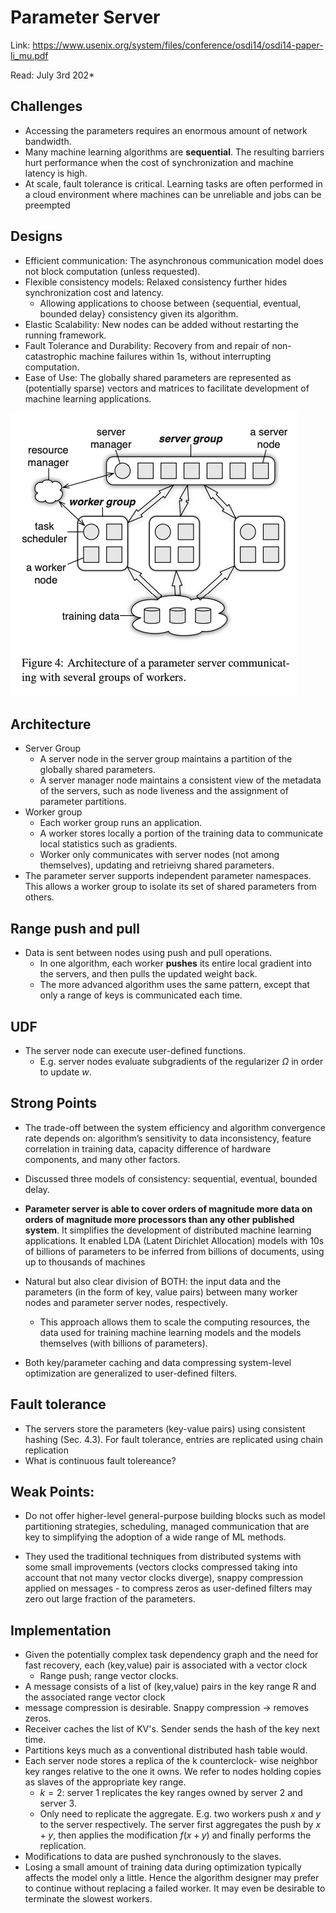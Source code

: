 # Parameter Server

Link: https://www.usenix.org/system/files/conference/osdi14/osdi14-paper-li_mu.pdf

Read: July 3rd 202* 

## Challenges

* Accessing the parameters requires an enormous amount of network bandwidth.
* Many machine learning algorithms are **sequential**. The resulting barriers hurt performance when the cost of synchronization and machine latency is high.
* At scale, fault tolerance is critical. Learning tasks are often performed in a cloud environment where machines can be unreliable and jobs can be preempted

## Designs

* Efficient communication: The asynchronous communication model does not block computation (unless requested).
* Flexible consistency models: Relaxed consistency further hides synchronization cost and latency.
  * Allowing applications to choose between {sequential, eventual, bounded delay} consistency given its algorithm. 
* Elastic Scalability: New nodes can be added without restarting the running framework.
* Fault Tolerance and Durability: Recovery from and repair of non-catastrophic machine failures within 1s, without interrupting computation. 
* Ease of Use: The globally shared parameters are represented as (potentially sparse) vectors and matrices to facilitate development of machine learning applications. 

![alt text](images/46-parameter_server/architecture.png)

## Architecture

* Server Group
  * A server node in the server group maintains a partition of the globally shared parameters.
  * A server manager node maintains a consistent view of the metadata of the servers, such as node liveness and the assignment of parameter partitions.
* Worker group
  * Each worker group runs an application. 
  * A worker stores locally a portion of the training data to communicate local statistics such as gradients. 
  * Worker only communicates with server nodes (not among themselves), updating and retrieivng shared parameters. 
* The parameter server supports independent parameter namespaces. This allows a worker group to isolate its set of shared parameters from others.

## Range push and pull

* Data is sent between nodes using push and pull operations. 
  * In one algorithm, each worker **pushes** its entire local gradient into the servers, and then pulls the updated weight back. 
  * The more advanced algorithm uses the same pattern, except that only a range of keys is communicated each time.

## UDF

* The server node can execute user-defined functions. 
  * E.g. server nodes evaluate subgradients of the regularizer $Ω$ in order to update $w$.

## Strong Points

* The trade-off between the system efficiency and algorithm convergence rate depends on: algorithm’s sensitivity to data inconsistency, feature correlation in training data, capacity difference of hardware components, and many other factors. 
  
* Discussed three models of consistency: sequential, eventual, bounded delay. 

* **Parameter server is able to cover orders of magnitude more data on orders of magnitude more processors than any other published system**. It simplifies the development of distributed machine learning applications. It enabled LDA (Latent Dirichlet Allocation) models with 10s of billions of parameters to be inferred from billions of documents, using up to thousands of machines

* Natural but also clear division of BOTH: the input data and the parameters (in the form of key, value pairs) between many worker nodes and parameter server nodes, respectively. 
  * This approach allows them to scale the computing resources, the data used for training machine learning models and the models themselves (with billions of parameters).

* Both key/parameter caching and data compressing system-level optimization are generalized to user-defined filters.

## Fault tolerance

* The servers store the parameters (key-value pairs) using consistent hashing (Sec. 4.3). For fault tolerance, entries are replicated using chain replication
* What is continuous fault tolereance? 

## Weak Points:

* Do not offer higher-level general-purpose building blocks such as model partitioning strategies, scheduling, managed communication that are key to simplifying the adoption of a wide range of ML methods. 

* They used the traditional techniques from distributed systems with some small improvements (vectors clocks compressed taking into account that not many vector clocks diverge), snappy compression applied on messages - to compress zeros as user-defined filters may zero out large fraction of the parameters.

## Implementation

* Given the potentially complex task dependency graph and the need for fast recovery, each (key,value) pair is associated with a vector clock
  * Range push; range vector clocks. 
* A message consists of a list of (key,value) pairs in the key range R and the associated range vector clock
* message compression is desirable. Snappy compression -> removes zeros.
* Receiver caches the list of KV's. Sender sends the hash of the key next time.
* Partitions keys much as a conventional distributed hash table would.
* Each server node stores a replica of the k counterclock- wise neighbor key ranges relative to the one it owns. We refer to nodes holding copies as slaves of the appropriate key range.
  * $k=2$: server 1 replicates the key ranges owned by server 2 and server 3.
  * Only need to replicate the aggregate. E.g. two workers push $x$ and $y$ to the server respectively. The server first aggregates the push by $x+y$, then applies the modification $f(x+y)$ and finally performs the replication.
* Modifications to data are pushed synchronously to the slaves. 
* Losing a small amount of training data during optimization typically affects the model only a little. Hence the algorithm designer may prefer to continue without replacing a failed worker. It may even be desirable to terminate the slowest workers.

